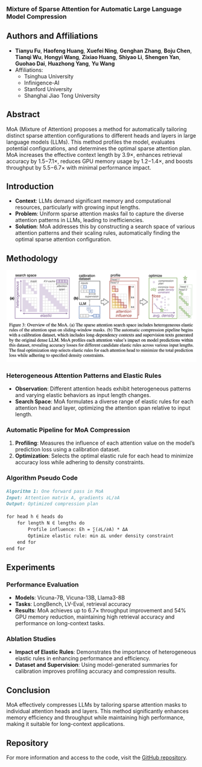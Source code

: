 ### Mixture of Sparse Attention for Automatic Large Language Model Compression

## Authors and Affiliations
- **Tianyu Fu**, **Haofeng Huang**, **Xuefei Ning**, **Genghan Zhang**, **Boju Chen**, **Tianqi Wu**, **Hongyi Wang**, **Zixiao Huang**, **Shiyao Li**, **Shengen Yan**, **Guohao Dai**, **Huazhong Yang**, **Yu Wang**
- Affiliations: 
  - Tsinghua University
  - Infinigence-AI
  - Stanford University
  - Shanghai Jiao Tong University

## Abstract
MoA (Mixture of Attention) proposes a method for automatically tailoring distinct sparse attention configurations to different heads and layers in large language models (LLMs). This method profiles the model, evaluates potential configurations, and determines the optimal sparse attention plan. MoA increases the effective context length by 3.9×, enhances retrieval accuracy by 1.5−7.1×, reduces GPU memory usage by 1.2−1.4×, and boosts throughput by 5.5−6.7× with minimal performance impact.

## Introduction
- **Context**: LLMs demand significant memory and computational resources, particularly with growing input lengths.
- **Problem**: Uniform sparse attention masks fail to capture the diverse attention patterns in LLMs, leading to inefficiencies.
- **Solution**: MoA addresses this by constructing a search space of various attention patterns and their scaling rules, automatically finding the optimal sparse attention configuration.

## Methodology
![MoA](../figs/MoA.png)
### Heterogeneous Attention Patterns and Elastic Rules
- **Observation**: Different attention heads exhibit heterogeneous patterns and varying elastic behaviors as input length changes.
- **Search Space**: MoA formulates a diverse range of elastic rules for each attention head and layer, optimizing the attention span relative to input length.

### Automatic Pipeline for MoA Compression
1. **Profiling**: Measures the influence of each attention value on the model’s prediction loss using a calibration dataset.
2. **Optimization**: Selects the optimal elastic rule for each head to minimize accuracy loss while adhering to density constraints.

### Algorithm Pseudo Code
```markdown
Algorithm 1: One forward pass in MoA
Input: Attention matrix A, gradients ∂L/∂A
Output: Optimized compression plan

for head h ∈ heads do
    for length N ∈ lengths do
        Profile influence: Eh = ∑(∂L/∂A) * ΔA
        Optimize elastic rule: min ∆L under density constraint
    end for
end for
```

## Experiments
### Performance Evaluation
- **Models**: Vicuna-7B, Vicuna-13B, Llama3-8B
- **Tasks**: LongBench, LV-Eval, retrieval accuracy
- **Results**: MoA achieves up to 6.7× throughput improvement and 54% GPU memory reduction, maintaining high retrieval accuracy and performance on long-context tasks.

### Ablation Studies
- **Impact of Elastic Rules**: Demonstrates the importance of heterogeneous elastic rules in enhancing performance and efficiency.
- **Dataset and Supervision**: Using model-generated summaries for calibration improves profiling accuracy and compression results.

## Conclusion
MoA effectively compresses LLMs by tailoring sparse attention masks to individual attention heads and layers. This method significantly enhances memory efficiency and throughput while maintaining high performance, making it suitable for long-context applications.

## Repository
For more information and access to the code, visit the [GitHub repository](https://github.com/thu-nics/MoA).